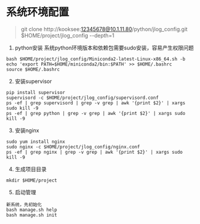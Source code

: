 # 系统环境配置
> git clone http://kooksee:12345678@10.1.11.80/python/jlog_config.git $HOME/project/jlog_config --depth=1

1. python安装
系统python环境版本和依赖包需要sudo安装，容易产生权限问题
```
bash $HOME/project/jlog_config/Miniconda2-latest-Linux-x86_64.sh -b
echo 'export PATH=$HOME/miniconda2/bin:$PATH' >> $HOME/.bashrc
source $HOME/.bashrc
```

2. 安装supervisor
```
pip install supervisor
supervisord -c $HOME/project/jlog_config/supervisord.conf
ps -ef | grep supervisord | grep -v grep | awk '{print $2}' | xargs sudo kill -9
ps -ef | grep python | grep -v grep | awk '{print $2}' | xargs sudo kill -9
```

3. 安装nginx
```
sudo yum install nginx
sudo nginx -c $HOME/project/jlog_config/nginx.conf
ps -ef | grep nginx | grep -v grep | awk '{print $2}' | xargs sudo kill -9
```

4. 生成项目目录
```
mkdir $HOME/project
```

5. 启动管理
```
新系统，先初始化
bash manage.sh help
bash manage.sh init
```


